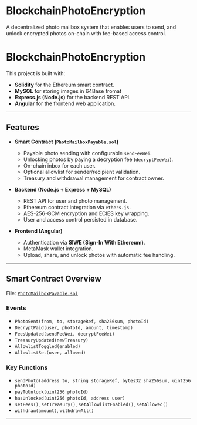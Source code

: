 # BlockchainPhotoEncryption
A decentralized photo mailbox system that enables users to send, and unlock encrypted photos on-chain with fee-based access control.  
# BlockchainPhotoEncryption

This project is built with:  
- **Solidity** for the Ethereum smart contract.  
- **MySQL** for storing images in 64Base fromat
- **Express.js (Node.js)** for the backend REST API.  
- **Angular** for the frontend web application.  

---

## Features
- **Smart Contract (`PhotoMailboxPayable.sol`)**
  - Payable photo sending with configurable `sendFeeWei`.
  - Unlocking photos by paying a decryption fee (`decryptFeeWei`).
  - On-chain inbox for each user.
  - Optional allowlist for sender/recipient validation.
  - Treasury and withdrawal management for contract owner.  

- **Backend (Node.js + Express + MySQL)**
  - REST API for user and photo management.
  - Ethereum contract integration via `ethers.js`.
  - AES-256-GCM encryption and ECIES key wrapping.
  - User and access control persisted in database.  

- **Frontend (Angular)**
  - Authentication via **SIWE (Sign-In With Ethereum)**.
  - MetaMask wallet integration.
  - Upload, share, and unlock photos with automatic fee handling.  

---

## Smart Contract Overview

File: [`PhotoMailboxPayable.sol`](./contracts/PhotoMailboxPayable.sol)

### Events
- `PhotoSent(from, to, storageRef, sha256sum, photoId)`  
- `DecryptPaid(user, photoId, amount, timestamp)`  
- `FeesUpdated(sendFeeWei, decryptFeeWei)`  
- `TreasuryUpdated(newTreasury)`  
- `AllowlistToggled(enabled)`  
- `AllowlistSet(user, allowed)`  

### Key Functions
- `sendPhoto(address to, string storageRef, bytes32 sha256sum, uint256 photoId)`  
- `payToUnlock(uint256 photoId)`  
- `hasUnlocked(uint256 photoId, address user)`  
- `setFees()`, `setTreasury()`, `setAllowlistEnabled()`, `setAllowed()`  
- `withdraw(amount)`, `withdrawAll()`  

---